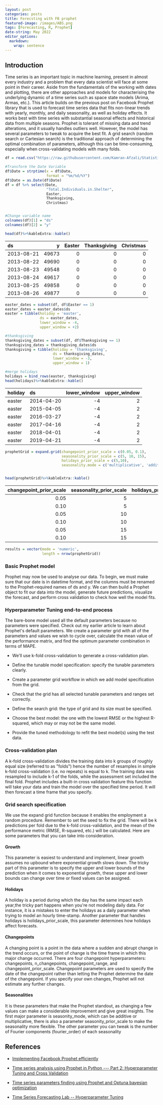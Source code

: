 ```yaml
---
layout: post
categories: posts
title: Forecsting with FB prophet
featured-image: /images/ABS.png
tags: [Forecasting, R, Prophet]
date-string: May 2022
editor_options: 
  markdown: 
    wrap: sentence
---
```


## Introduction

Time series is an important topic in machine learning, present in almost every industry and a problem that every data scientist will face at some point in their career.
Aside from the fundamentals of the working with dates and plotting, there are other approaches and models for characterising the underlying dynamic of a time series such as space state models (Arima, Armas, etc.).
This article builds on the previous post on Facebook Prophet library that is used to forecast time series data that fits non-linear trends with yearly, monthly, and daily seasonality, as well as holiday effects.
It works best with time series with substantial seasonal effects and historical data from multiple seasons.
Prophet is tolerant of missing data and trend alterations, and it usually handles outliers well.
However, the model has several parameters to tweak to acquire the best fit.
A grid search (random search or Cartesian search) is the traditional approach of determining the optimal combination of parameters, although this can be time-consuming, especially when cross-validating models with many folds.


```r
df = read.csv("https://raw.githubusercontent.com/Kamran-Afzali/Statistical-Supplementary-Materials/master/DHS_Daily_Report.csv")

#Transform the Date Variable
df$Date = strptime(x = df$Date,
                   format = "%m/%d/%Y")
df$Date = as.Date(df$Date)
df = df %>% select(Date,
                   "Total.Individuals.in.Shelter",
                   Easter,
                   Thanksgiving,
                   Christmas)


#Change variable name
colnames(df)[1] = "ds"
colnames(df)[2] = "y"

head(df)%>%kableExtra::kable()
```

<table>
 <thead>
  <tr>
   <th style="text-align:left;"> ds </th>
   <th style="text-align:right;"> y </th>
   <th style="text-align:right;"> Easter </th>
   <th style="text-align:right;"> Thanksgiving </th>
   <th style="text-align:right;"> Christmas </th>
  </tr>
 </thead>
<tbody>
  <tr>
   <td style="text-align:left;"> 2013-08-21 </td>
   <td style="text-align:right;"> 49673 </td>
   <td style="text-align:right;"> 0 </td>
   <td style="text-align:right;"> 0 </td>
   <td style="text-align:right;"> 0 </td>
  </tr>
  <tr>
   <td style="text-align:left;"> 2013-08-22 </td>
   <td style="text-align:right;"> 49690 </td>
   <td style="text-align:right;"> 0 </td>
   <td style="text-align:right;"> 0 </td>
   <td style="text-align:right;"> 0 </td>
  </tr>
  <tr>
   <td style="text-align:left;"> 2013-08-23 </td>
   <td style="text-align:right;"> 49548 </td>
   <td style="text-align:right;"> 0 </td>
   <td style="text-align:right;"> 0 </td>
   <td style="text-align:right;"> 0 </td>
  </tr>
  <tr>
   <td style="text-align:left;"> 2013-08-24 </td>
   <td style="text-align:right;"> 49617 </td>
   <td style="text-align:right;"> 0 </td>
   <td style="text-align:right;"> 0 </td>
   <td style="text-align:right;"> 0 </td>
  </tr>
  <tr>
   <td style="text-align:left;"> 2013-08-25 </td>
   <td style="text-align:right;"> 49858 </td>
   <td style="text-align:right;"> 0 </td>
   <td style="text-align:right;"> 0 </td>
   <td style="text-align:right;"> 0 </td>
  </tr>
  <tr>
   <td style="text-align:left;"> 2013-08-26 </td>
   <td style="text-align:right;"> 49877 </td>
   <td style="text-align:right;"> 0 </td>
   <td style="text-align:right;"> 0 </td>
   <td style="text-align:right;"> 0 </td>
  </tr>
</tbody>
</table>




```r
easter_dates = subset(df, df$Easter == 1)
easter_dates = easter_dates$ds
easter = tibble(holiday = 'easter',
                ds = easter_dates,
                lower_window = -4,
                upper_window = +2)

#thanksgiving
thanksgiving_dates = subset(df, df$Thanksgiving == 1)
thanksgiving_dates = thanksgiving_dates$ds
thanksgiving = tibble(holiday = 'thanksgiving',
                      ds = thanksgiving_dates,
                      lower_window = -3,
                      upper_window = 1)

#merge holidays
holidays = bind_rows(easter, thanksgiving)
head(holidays)%>%kableExtra::kable()
```

<table>
 <thead>
  <tr>
   <th style="text-align:left;"> holiday </th>
   <th style="text-align:left;"> ds </th>
   <th style="text-align:right;"> lower_window </th>
   <th style="text-align:right;"> upper_window </th>
  </tr>
 </thead>
<tbody>
  <tr>
   <td style="text-align:left;"> easter </td>
   <td style="text-align:left;"> 2014-04-20 </td>
   <td style="text-align:right;"> -4 </td>
   <td style="text-align:right;"> 2 </td>
  </tr>
  <tr>
   <td style="text-align:left;"> easter </td>
   <td style="text-align:left;"> 2015-04-05 </td>
   <td style="text-align:right;"> -4 </td>
   <td style="text-align:right;"> 2 </td>
  </tr>
  <tr>
   <td style="text-align:left;"> easter </td>
   <td style="text-align:left;"> 2016-03-27 </td>
   <td style="text-align:right;"> -4 </td>
   <td style="text-align:right;"> 2 </td>
  </tr>
  <tr>
   <td style="text-align:left;"> easter </td>
   <td style="text-align:left;"> 2017-04-16 </td>
   <td style="text-align:right;"> -4 </td>
   <td style="text-align:right;"> 2 </td>
  </tr>
  <tr>
   <td style="text-align:left;"> easter </td>
   <td style="text-align:left;"> 2018-04-01 </td>
   <td style="text-align:right;"> -4 </td>
   <td style="text-align:right;"> 2 </td>
  </tr>
  <tr>
   <td style="text-align:left;"> easter </td>
   <td style="text-align:left;"> 2019-04-21 </td>
   <td style="text-align:right;"> -4 </td>
   <td style="text-align:right;"> 2 </td>
  </tr>
</tbody>
</table>




```r
prophetGrid = expand.grid(changepoint_prior_scale = c(0.05, 0.1),
                          seasonality_prior_scale = c(5, 10, 15),
                          holidays_prior_scale = c(5,10),
                          seasonality.mode = c('multiplicative', 'additive'))


head(prophetGrid)%>%kableExtra::kable()
```

<table>
 <thead>
  <tr>
   <th style="text-align:right;"> changepoint_prior_scale </th>
   <th style="text-align:right;"> seasonality_prior_scale </th>
   <th style="text-align:right;"> holidays_prior_scale </th>
   <th style="text-align:left;"> seasonality.mode </th>
  </tr>
 </thead>
<tbody>
  <tr>
   <td style="text-align:right;"> 0.05 </td>
   <td style="text-align:right;"> 5 </td>
   <td style="text-align:right;"> 5 </td>
   <td style="text-align:left;"> multiplicative </td>
  </tr>
  <tr>
   <td style="text-align:right;"> 0.10 </td>
   <td style="text-align:right;"> 5 </td>
   <td style="text-align:right;"> 5 </td>
   <td style="text-align:left;"> multiplicative </td>
  </tr>
  <tr>
   <td style="text-align:right;"> 0.05 </td>
   <td style="text-align:right;"> 10 </td>
   <td style="text-align:right;"> 5 </td>
   <td style="text-align:left;"> multiplicative </td>
  </tr>
  <tr>
   <td style="text-align:right;"> 0.10 </td>
   <td style="text-align:right;"> 10 </td>
   <td style="text-align:right;"> 5 </td>
   <td style="text-align:left;"> multiplicative </td>
  </tr>
  <tr>
   <td style="text-align:right;"> 0.05 </td>
   <td style="text-align:right;"> 15 </td>
   <td style="text-align:right;"> 5 </td>
   <td style="text-align:left;"> multiplicative </td>
  </tr>
  <tr>
   <td style="text-align:right;"> 0.10 </td>
   <td style="text-align:right;"> 15 </td>
   <td style="text-align:right;"> 5 </td>
   <td style="text-align:left;"> multiplicative </td>
  </tr>
</tbody>
</table>


```r
results = vector(mode = 'numeric',
                 length = nrow(prophetGrid))

```


### Basic Prophet model

Prophet may now be used to analyse our data.
To begin, we must make sure that our date is in datetime format, and the columns must be renamed to the Prophet-required names of ds and y.
We can then build a Prophet object to fit our data into the model, generate future predictions, visualize the forecast, and perform cross validation to check how well the model fits.

### Hyperparameter Tuning end-to-end process

The bare-bone model used all the default parameters because no parameters were specified.
Check out my earlier article to learn about Prophet's default parameters.
We create a parameter grid with all of the parameters and values we wish to cycle over, calculate the mean value of the performance matrix, and find the optimum parameter combination in terms of MAPE.

-   We'll use k-fold cross-validation to generate a cross-validation plan.

-   Define the tunable model specification: specify the tunable parameters clearly.

-   Create a parameter grid workflow in which we add model specification from the grid.

-   Check that the grid has all selected tunable parameters and ranges set correctly.

-   Define the search grid: the type of grid and its size must be specified.

-   Choose the best model: the one with the lowest RMSE or the highest R-squared, which may or may not be the same model.

-   Provide the tuned methodology to refit the best model(s) using the test data.

### Cross-validation plan

A k-fold cross-validation divides the training data into k groups of roughly equal size (referred to as "folds") hence the number of resamples in simple k-fold cross-validation (i.e. no repeats) is equal to k.
The training data was resampled to include k-1 of the folds, while the assessment set included the final fold.
Prophet includes a built-in cross validation feature this function will take your data and train the model over the specified time period.
It will then forecast a time frame that you specify.

### Grid search specification

We use the expand grid function because it enables the employment a random procedure.
Remember to set the seed to fix the grid.
There will be k predictions per fold due to the k-fold cross-validation, and the mean of the performance metric (RMSE, R-squared, etc.) will be calculated.
Here are some parameters that you can take into consideration.

#### Growth

This parameter is easiest to understand and implement, linear growth assumes no upbound where exponential growth slows down.
The tricky part of this parameter is to specify the upper and lower bounds of the prediction when it comes to exponential growth, these upper and lower bounds can change over time or fixed values can be assigned.

#### Holidays

A holiday is a period during which the day has the same impact each year,the tricky part happens when you're not modeling daily data.
For instance, it is a mistakes to enter the holidays as a daily parameter when trying to model an hourly time-stamp.
Another parameter that handles holidays is holidays_prior_scale, this parameter determines how holidays affect forecasts.

#### Changepoints

A changing point is a point in the data where a sudden and abrupt change in the trend occurs, or the point of change is the time frame in which this major change occurred.
There are four changepoint hyperparameters: changepoints, n_changepoints, changepoint_range, and changepoint_prior_scale.
Changepoint parameters are used to specify the date of the changepoint rather than letting the Prophet determine the date of the changepoint.
If you specify your own changes, Prophet will not estimate any further changes.

#### Seasonalities

It is these parameters that make the Prophet standout, as changing a few values can make a considerable improvement and give great insights.
The first major parameter is seasonity_mode, which can be additive or multiplicative, there is also a parameter seasonity_prior_scale to make the seasonality more flexible.
The other parameter you can tweak is the number of Fourier components (fourier_order) of each seasonality

## References

-   [Implementing Facebook Prophet efficiently](https://towardsdatascience.com/implementing-facebook-prophet-efficiently-c241305405a3)

-   [Time series analysis using Prophet in Python --- Part 2: Hyperparameter Tuning and Cross Validation](https://medium.com/analytics-vidhya/time-series-analysis-using-prophet-in-python-part-2-hyperparameter-tuning-and-cross-validation-88e7d831a067)

-   [Time series parameters finding using Prophet and Optuna bayesian optimization](https://medium.com/spikelab/time-series-parameters-finding-using-prophet-and-optuna-bayesian-optimization-e618614bd8b7)

-   [Time Series Forecasting Lab -- Hyperparameter Tuning](https://www.r-bloggers.com/2022/01/time-series-forecasting-lab-part-4-hyperparameter-tuning/)
